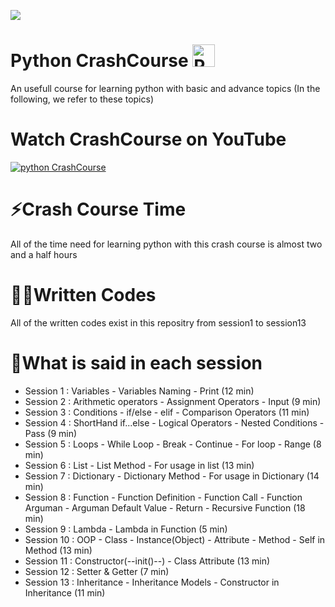 ![](http://i.imgur.com/y8g506n.png?1)


# Python CrashCourse <a href="https://www.python.org/" target="_blank" rel="noreferrer"><img src="https://raw.githubusercontent.com/danielcranney/readme-generator/main/public/icons/skills/python-colored.svg" width="36" height="36" alt="Python" /></a>

An usefull course for learning python with basic and advance topics (In the following, we refer to these topics)

# Watch CrashCourse on YouTube
[![python CrashCourse](https://user-images.githubusercontent.com/58939938/181917076-3bf26a51-1cad-4e29-8dc6-099e5b56ef41.png)](https://www.youtube.com/watch?v=UmRh0-hATMo)


# ⚡Crash Course Time
All of the time need for learning python with this crash course is almost two and a half hours

# 👨‍💻Written Codes
All of the written codes exist in this repositry from session1 to session13 


# 📝What is said in each session
- Session 1 :  Variables - Variables Naming - Print (12 min)
- Session 2 :  Arithmetic operators - Assignment Operators - Input (9 min)
- Session 3 :  Conditions - if/else - elif - Comparison Operators  (11 min)
- Session 4 :  ShortHand if...else - Logical Operators - Nested Conditions - Pass (9 min)
- Session 5 :  Loops - While Loop - Break - Continue - For loop - Range (8 min)
- Session 6 :  List - List Method - For usage in list (13 min)
- Session 7 :  Dictionary - Dictionary Method - For usage in Dictionary (14 min) 
- Session 8 :  Function - Function Definition - Function Call - Function Arguman - Arguman Default Value - Return - Recursive Function (18 min)
- Session 9 :  Lambda - Lambda in Function (5 min)
- Session 10 : OOP - Class - Instance(Object) - Attribute - Method - Self in Method (13 min)
- Session 11 : Constructor(--init()--) - Class Attribute (13 min)
- Session 12 : Setter & Getter (7 min)
- Session 13 : Inheritance - Inheritance Models - Constructor in Inheritance (11 min)
